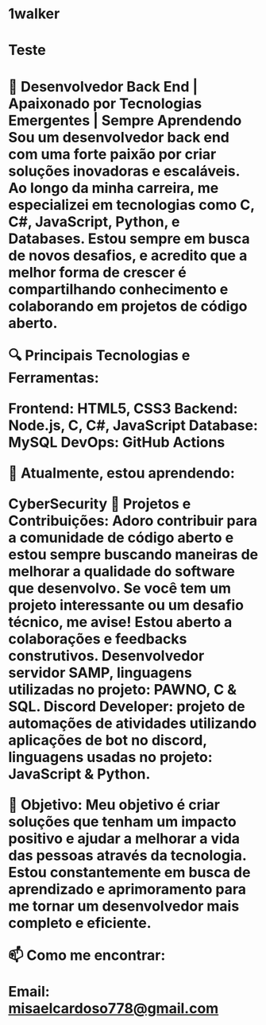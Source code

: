 # 1walker

<h1>Teste<h1>

🚀 Desenvolvedor Back End | Apaixonado por Tecnologias Emergentes | Sempre Aprendendo
Sou um desenvolvedor back end com uma forte paixão por criar soluções inovadoras e escaláveis. Ao longo da minha carreira, me especializei em tecnologias como C, C#, JavaScript, Python, e Databases. Estou sempre em busca de novos desafios, e acredito que a melhor forma de crescer é compartilhando conhecimento e colaborando em projetos de código aberto.

🔍 Principais Tecnologias e Ferramentas:

Frontend: HTML5, CSS3
Backend: Node.js, C, C#, JavaScript
Database: MySQL
DevOps: GitHub Actions

🌱 Atualmente, estou aprendendo:

CyberSecurity
🔧 Projetos e Contribuições:
Adoro contribuir para a comunidade de código aberto e estou sempre buscando maneiras de melhorar a qualidade do software que desenvolvo. Se você tem um projeto interessante ou um desafio técnico, me avise! Estou aberto a colaborações e feedbacks construtivos.
Desenvolvedor servidor SAMP, linguagens utilizadas no projeto: PAWNO, C & SQL.
Discord Developer: projeto de automações de atividades utilizando aplicações de bot no discord, linguagens usadas no projeto: JavaScript & Python.

🎯 Objetivo:
Meu objetivo é criar soluções que tenham um impacto positivo e ajudar a melhorar a vida das pessoas através da tecnologia. Estou constantemente em busca de aprendizado e aprimoramento para me tornar um desenvolvedor mais completo e eficiente.

📫 Como me encontrar:

Email: misaelcardoso778@gmail.com
